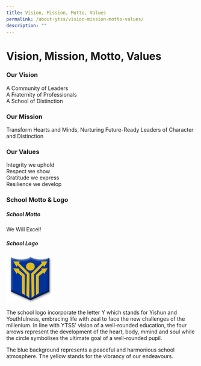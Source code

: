 ```yaml
---
title: Vision, Mission, Motto, Values
permalink: /about-ytss/vision-mission-motto-values/
description: ""
---
```

# **Vision, Mission, Motto, Values**

### Our Vision

A Community of Leaders  
A Fraternity of Professionals  
A School of Distinction  
  

### Our Mission

Transform Hearts and Minds, Nurturing Future-Ready Leaders of Character and Distinction  
  

### Our Values

Integrity we uphold&nbsp;  
Respect we show&nbsp;  
Gratitude we express&nbsp;  
Resilience we develop

### School Motto &amp; Logo

##### School Motto

We Will Excel!

##### School Logo

<img src="/images/Picture32.jpg" style="width:25%">
		 
The school logo incorporate the letter Y which stands for Yishun and Youthfulness, embracing life with zeal to face the new challenges of the millenium. In line with YTSS' vision of a well-rounded education, the four arrows represent the development of the heart, body, mmind and soul while the circle symbolises the ultimate goal of a well-rounded pupil.

The blue background represents a peaceful and harmonious school atmosphere. The yellow stands for the vibrancy of our endeavours.